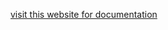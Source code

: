 [visit this website for documentation](https://cloud.google.com/certification/guides/professional-cloud-architect)